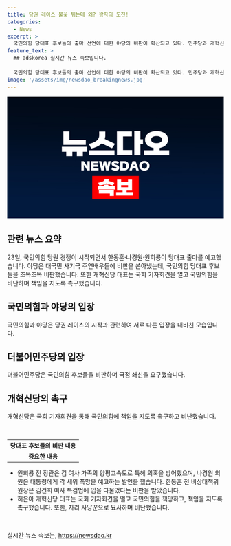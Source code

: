 ```yaml
---
title: 당권 레이스 불꽃 튀는데 왜? 왕자의 도전!
categories:
  - News
excerpt: >
  국민의힘 당대표 후보들의 출마 선언에 대한 야당의 비판이 확산되고 있다. 민주당과 개혁신당은 당권 레이스가 대국민 사기극이라고 비난하며, 후보들을 각별히 비판했다. 특히 개혁신당 허은아 대표는 후보들을 자리 사냥꾼으로 비난하며, 국정쇄신을 요구했다. 야당의 비판은 국민의 이목을 끌고 있는 가운데, 정치권에 대한 관심이 높아지고 있는 상황이다.
feature_text: >
  ## adskorea 실시간 뉴스 속보입니다.

  국민의힘 당대표 후보들의 출마 선언에 대한 야당의 비판이 확산되고 있다. 민주당과 개혁신당은 당권 레이스가 대국민 사기극이라고 비난하며, 후보들을 각별히 비판했다. 특히 개혁신당 허은아 대표는 후보들을 자리 사냥꾼으로 비난하며, 국정쇄신을 요구했다. 야당의 비판은 국민의 이목을 끌고 있는 가운데, 정치권에 대한 관심이 높아지고 있는 상황이다.
image: '/assets/img/newsdao_breakingnews.jpg'
---
```


<p><img src="/assets/img/newsdao_breakingnews.jpg" alt="adskorea 속보" /></p>

<h2 data-ke-size="size26">관련 뉴스 요약</h2>

<p data-ke-size="size16">23일, 국민의힘 당권 경쟁이 시작되면서 한동훈·나경원·원희룡이 당대표 출마를 예고했습니다. 야당은 대국민 사기극 주연배우들에 비판을 쏟아냈는데, 국민의힘 당대표 후보들을 조목조목 비판했습니다. 또한 개혁신당 대표는 국회 기자회견을 열고 국민의힘을 비난하며 책임을 지도록 촉구했습니다.</p>

<h2 data-ke-size="size26">국민의힘과 야당의 입장</h2>

<p data-ke-size="size16">국민의힘과 야당은 당권 레이스의 시작과 관련하여 서로 다른 입장을 내비친 모습입니다.</p>

<h2 data-ke-size="size26">더불어민주당의 입장</h2>

<p data-ke-size="size16">더불어민주당은 국민의힘 후보들을 비판하며 국정 쇄신을 요구했습니다.</p>

<h2 data-ke-size="size26">개혁신당의 촉구</h2>

<p data-ke-size="size16">개혁신당은 국회 기자회견을 통해 국민의힘에 책임을 지도록 촉구하고 비난했습니다.</p>

<p data-ke-size="size16">&nbsp;</p>

<table>
    <tbody>
        <tr>
            <td style="text-align: center; height: 17px;"><b>당대표 후보들의 비판 내용</b></td>
        </tr>
        <tr>
            <td style="text-align: center; height: 17px;"><b>중요한 내용</b></td>
        </tr>
    </tbody>
</table>

<ul>
    <li>원희룡 전 장관은 김 여사 가족의 양평고속도로 특혜 의혹을 방어했으며, 나경원 의원은 대통령에게 각 세워 폭망을 예고하는 발언을 했습니다. 한동훈 전 비상대책위원장은 김건희 여사 특검법에 입을 다물었다는 비판을 받았습니다.</li>
    <li>허은아 개혁신당 대표는 국회 기자회견을 열고 국민의힘을 책망하고, 책임을 지도록 촉구했습니다. 또한, 자리 사냥꾼으로 묘사하며 비난했습니다.</li>
</ul>

<p data-ke-size="size16">&nbsp;</p>
실시간 뉴스 속보는, <a href="https://newsdao.kr" rel="dofollow">https://newsdao.kr</a>


